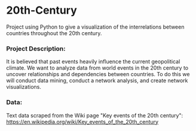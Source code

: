 # 20th-Century
Project using Python to give a visualization of the interrelations between countries throughout the 20th century.

### Project Description:
It is believed that past events heavily influence the current geopolitical climate. We want to analyze data from world events in the 20th century to uncover relationships and dependencies between countries. To do this we will conduct data mining, conduct a network analysis, and create network visualizations.

### Data:
Text data scraped from the Wiki page "Key events of the 20th century": https://en.wikipedia.org/wiki/Key_events_of_the_20th_century
